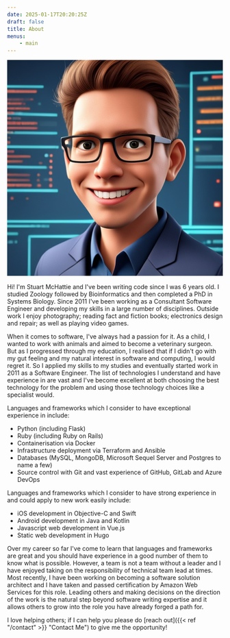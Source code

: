 ```yaml
---
date: 2025-01-17T20:20:25Z
draft: false
title: About
menus:
    - main
---
```


![An AI generated avatar of me](avatar.jpg#floatright)

Hi!
I'm Stuart McHattie and I've been writing code since I was 6 years old.
I studied Zoology followed by Bioinformatics and then completed a PhD in Systems Biology.
Since 2011 I've been working as a Consultant Software Engineer and developing my skills in a large number of disciplines.
Outside work I enjoy photography; reading fact and fiction books; electronics design and repair; as well as playing video games.

When it comes to software, I've always had a passion for it.
As a child, I wanted to work with animals and aimed to become a veterinary surgeon.
But as I progressed through my education, I realised that if I didn't go with my gut feeling and my natural interest in software and computing, I would regret it.
So I applied my skills to my studies and eventually started work in 2011 as a Software Engineer.
The list of technologies I understand and have experience in are vast and I've become excellent at both choosing the best technology for the problem and using those technology choices like a specialist would.

Languages and frameworks which I consider to have exceptional experience in include:

- Python (including Flask)
- Ruby (including Ruby on Rails)
- Containerisation via Docker
- Infrastructure deployment via Terraform and Ansible
- Databases (MySQL, MongoDB, Microsoft Sequel Server and Postgres to name a few)
- Source control with Git and vast experience of GitHub, GitLab and Azure DevOps

Languages and frameworks which I consider to have strong experience in and could apply to new work easily include:

- iOS development in Objective-C and Swift
- Android development in Java and Kotlin
- Javascript web development in Vue.js
- Static web development in Hugo

Over my career so far I've come to learn that languages and frameworks are great and you should have experience in a good number of them to know what is possible.
However, a team is not a team without a leader and I have enjoyed taking on the responsibility of technical team lead at times.
Most recently, I have been working on becoming a software solution architect and I have taken and passed certification by Amazon Web Services for this role.
Leading others and making decisions on the direction of the work is the natural step beyond software writing expertise and it allows others to grow into the role you have already forged a path for.

I love helping others; if I can help you please do [reach out]({{< ref "/contact" >}} "Contact Me") to give me the opportunity!
